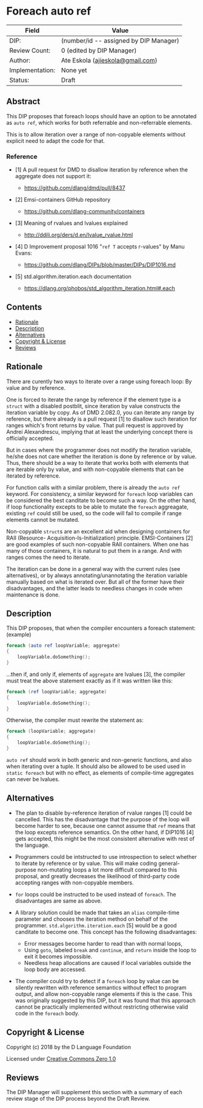# Foreach auto ref

| Field           | Value                                                           |
|-----------------|-----------------------------------------------------------------|
| DIP:            | (number/id -- assigned by DIP Manager)                          |
| Review Count:   | 0 (edited by DIP Manager)                                       |
| Author:         | Ate Eskola (ajieskola@gmail.com)                                |
| Implementation: | None yet                                                        |
| Status:         | Draft                                                           |

## Abstract

This DIP proposes that foreach loops should have an option to be annotated
as `auto ref`, which works for both referrable and non-referrable elements.

This is to allow iteration over a range of non-copyable elements without explicit need
to adapt the code for that.

### Reference

- [1] A pull request for DMD to disallow iteration by reference when the aggregate
 does not support it:
    * https://github.com/dlang/dmd/pull/8437

- [2] Emsi-containers GitHub repository
    * https://github.com/dlang-community/containers

- [3] Meaning of rvalues and lvalues explained
    * http://ddili.org/ders/d.en/lvalue_rvalue.html

- [4] D Improvement proposal 1016 "`ref T` accepts r-values" by Manu Evans:
    * https://github.com/dlang/DIPs/blob/master/DIPs/DIP1016.md

- [5] std.algorithm.iteration.each documentation
    * https://dlang.org/phobos/std_algorithm_iteration.html#.each

## Contents
* [Rationale](#rationale)
* [Description](#description)
* [Alternatives](#alternatives)
* [Copyright & License](#copyright--license)
* [Reviews](#reviews)

## Rationale

There are curently two ways to iterate over a range using foreach loop: By value and
by reference.

One is forced to iterate the range by reference if the element type is a `struct` with
a disabled postblit, since iteration by value constructs the iteration variable by
copy. As of DMD 2.082.0, you can iterate any range by reference, but there already
is a pull request [1] to disallow such iteration for ranges which's front returns
by value. That pull request is approved by Andrei Alexandrescu, implying that
at least the underlying concept there is officially accepted.

But in cases where the programmer does not modify the iteration variable, he/she does
not care whether the iteration is done by reference or by value. Thus, there should
be a way to iterate that works both with elements that are iterable only by
value, and with non-copyable elements that can be iterated by reference.

For function calls with a similar problem, there is already the `auto ref` keyword.
For consistency, a similar keyword for `foreach` loop variables can be considered the
best canditate to become such a way. On the other hand, if loop functionality excepts
to be able to mutate the `foreach` aggreagate, existing `ref` could still be used,
so the code will fail to compile if range elements cannot be mutated.

Non-copyable `struct`s are an excellent aid when designing containers for RAII (Resource-
Acquisition-Is-Initialization) principle. EMSI-Containers [2] are good examples of such
non-copyable RAII containers. When one has many of those containers, it is natural to
put them in a range. And with ranges comes the need to iterate.

The iteration can be done in a general way with the current rules (see alternatives),
or by always annotating/unannotating the iteration variable manually based on what is
iterated over. But all of the former have their disadvantages, and the latter leads
to needless changes in code when maintenance is done.

## Description

This DIP proposes, that when the compiler encounters a foreach statement:
(example)

```D
foreach (auto ref loopVariable; aggregate)
{
    loopVariable.doSomething();
}
```

...then if, and only if, elements of `aggregate` are lvalues [3], the compiler must treat the
above statement exactly as if it was written like this:

```D
foreach (ref loopVariable; aggregate)
{
    loopVariable.doSomething();
}
```

Otherwise, the compiler must rewrite the statement as:

```D
foreach (loopVariable; aggregate)
{
    loopVariable.doSomething();
}
```

`auto ref` should work in both generic and non-generic functions, and also when iterating
over a tuple. It should also be allowed to be used used in `static foreach` but with no
effect, as elements of compile-time aggregates can never be lvalues.

## Alternatives

- The plan to disable by-reference iteration of rvalue ranges [1] could be cancelled.
    This has the disadvantage that the purpose of the loop will become harder to see,
    because one cannot assume that `ref` means that the loop excepts reference semantics.
    On the other hand, if DIP1016 [4] gets accepted, this might be the most consistent
    alternative with rest of the language.

- Programmers could be intstructed to use introspection to select whether to iterate by
    reference or by value. This will make coding general-purpose non-mutating loops a
    lot more difficult compared to this proposal, and greatly decreases the likelihood
    of third-party code accepting ranges with non-copyable members.

- `for` loops could be instructed to be used instead of `foreach`. The disadvantages
    are same as above.

- A library solution could be made that takes an `alias` compile-time parameter and
    chooses the iteration method on behalf of the programmer.
    `std.algorithm.iteration.each` [5] would be a good canditate to become one. This
    concept has the following disadvantages:
    - Error messages become harder to read than with normal loops,
    - Using `goto`, labeled `break` and `continue`, and `return` inside the loop to exit
        it becomes impossible.
    - Needless heap allocations are caused if local variables outside the loop body
        are accessed.

- The compiler could try to detect if a `foreach` loop by value can be silently rewritten
    with reference semantics without effect to program output, and allow non-copyable
    range elements if this is the case. This was originally suggested by this DIP, but it
    was found that this approach cannot be practically implemented without restricting
    otherwise valid code in the `foreach` body.

## Copyright & License

Copyright (c) 2018 by the D Language Foundation

Licensed under [Creative Commons Zero 1.0](https://creativecommons.org/publicdomain/zero/1.0/legalcode.txt)

## Reviews

The DIP Manager will supplement this section with a summary of each review stage
of the DIP process beyond the Draft Review.
